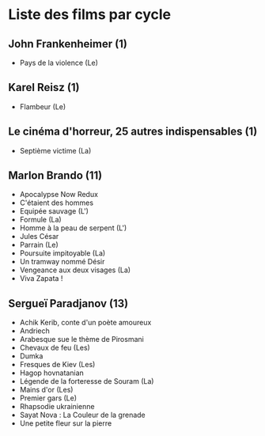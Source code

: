 # Liste des films par cycle

## John Frankenheimer (1)

  * Pays de la violence (Le)

## Karel Reisz (1)

  * Flambeur (Le)

## Le cinéma d'horreur, 25 autres indispensables (1)

  * Septième victime (La)

## Marlon Brando (11)

  * Apocalypse Now Redux  
  * C'étaient des hommes  
  * Equipée sauvage (L')  
  * Formule (La)  
  * Homme à la peau de serpent (L')  
  * Jules César  
  * Parrain (Le)  
  * Poursuite impitoyable (La)  
  * Un tramway nommé Désir  
  * Vengeance aux deux visages (La)  
  * Viva Zapata !

## Sergueï Paradjanov (13)

  * Achik Kerib, conte d'un poète amoureux  
  * Andriech  
  * Arabesque sue le thème de Pirosmani  
  * Chevaux de feu (Les)  
  * Dumka  
  * Fresques de Kiev (Les)  
  * Hagop hovnatanian  
  * Légende de la forteresse de Souram (La)  
  * Mains d'or (Les)  
  * Premier gars (Le)  
  * Rhapsodie ukrainienne  
  * Sayat Nova : La Couleur de la grenade  
  * Une petite fleur sur la pierre  
